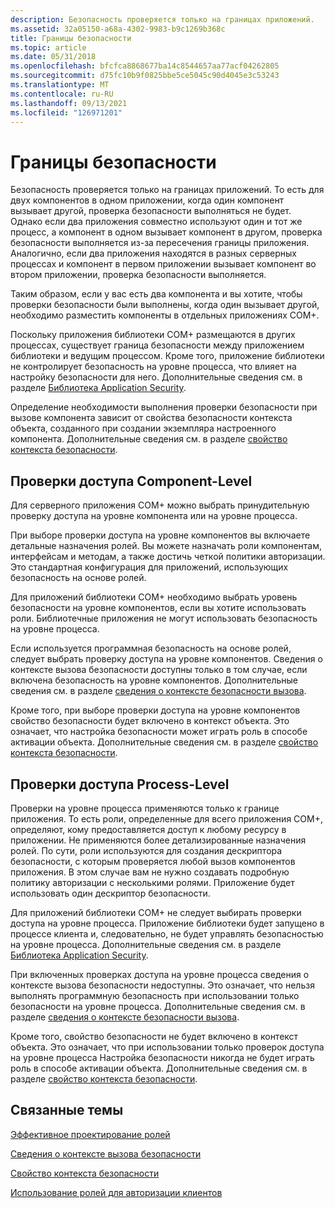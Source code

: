 ```yaml
---
description: Безопасность проверяется только на границах приложений.
ms.assetid: 32a05150-a68a-4302-9983-b9c1269b368c
title: Границы безопасности
ms.topic: article
ms.date: 05/31/2018
ms.openlocfilehash: bfcfca8868677ba14c8544657aa77acf04262805
ms.sourcegitcommit: d75fc10b9f0825bbe5ce5045c90d4045e3c53243
ms.translationtype: MT
ms.contentlocale: ru-RU
ms.lasthandoff: 09/13/2021
ms.locfileid: "126971201"
---
```

# <a name="security-boundaries"></a>Границы безопасности

Безопасность проверяется только на границах приложений. То есть для двух компонентов в одном приложении, когда один компонент вызывает другой, проверка безопасности выполняться не будет. Однако если два приложения совместно используют один и тот же процесс, а компонент в одном вызывает компонент в другом, проверка безопасности выполняется из-за пересечения границы приложения. Аналогично, если два приложения находятся в разных серверных процессах и компонент в первом приложении вызывает компонент во втором приложении, проверка безопасности выполняется.

Таким образом, если у вас есть два компонента и вы хотите, чтобы проверки безопасности были выполнены, когда один вызывает другой, необходимо разместить компоненты в отдельных приложениях COM+.

Поскольку приложения библиотеки COM+ размещаются в других процессах, существует граница безопасности между приложением библиотеки и ведущим процессом. Кроме того, приложение библиотеки не контролирует безопасность на уровне процесса, что влияет на настройку безопасности для него. Дополнительные сведения см. в разделе [Библиотека Application Security](library-application-security.md).

Определение необходимости выполнения проверки безопасности при вызове компонента зависит от свойства безопасности контекста объекта, созданного при создании экземпляра настроенного компонента. Дополнительные сведения см. в разделе [свойство контекста безопасности](security-context-property.md).

## <a name="component-level-access-checks"></a>Проверки доступа Component-Level

Для серверного приложения COM+ можно выбрать принудительную проверку доступа на уровне компонента или на уровне процесса.

При выборе проверки доступа на уровне компонентов вы включаете детальные назначения ролей. Вы можете назначать роли компонентам, интерфейсам и методам, а также достичь четкой политики авторизации. Это стандартная конфигурация для приложений, использующих безопасность на основе ролей.

Для приложений библиотеки COM+ необходимо выбрать уровень безопасности на уровне компонентов, если вы хотите использовать роли. Библиотечные приложения не могут использовать безопасность на уровне процесса.

Если используется программная безопасность на основе ролей, следует выбрать проверку доступа на уровне компонентов. Сведения о контексте вызова безопасности доступны только в том случае, если включена безопасность на уровне компонентов. Дополнительные сведения см. в разделе [сведения о контексте безопасности вызова](security-call-context-information.md).

Кроме того, при выборе проверки доступа на уровне компонентов свойство безопасности будет включено в контекст объекта. Это означает, что настройка безопасности может играть роль в способе активации объекта. Дополнительные сведения см. в разделе [свойство контекста безопасности](security-context-property.md).

## <a name="process-level-access-checks"></a>Проверки доступа Process-Level

Проверки на уровне процесса применяются только к границе приложения. То есть роли, определенные для всего приложения COM+, определяют, кому предоставляется доступ к любому ресурсу в приложении. Не применяются более детализированные назначения ролей. По сути, роли используются для создания дескриптора безопасности, с которым проверяется любой вызов компонентов приложения. В этом случае вам не нужно создавать подробную политику авторизации с несколькими ролями. Приложение будет использовать один дескриптор безопасности.

Для приложений библиотеки COM+ не следует выбирать проверки доступа на уровне процесса. Приложение библиотеки будет запущено в процессе клиента и, следовательно, не будет управлять безопасностью на уровне процесса. Дополнительные сведения см. в разделе [Библиотека Application Security](library-application-security.md).

При включенных проверках доступа на уровне процесса сведения о контексте вызова безопасности недоступны. Это означает, что нельзя выполнять программную безопасность при использовании только безопасности на уровне процесса. Дополнительные сведения см. в разделе [сведения о контексте безопасности вызова](security-call-context-information.md).

Кроме того, свойство безопасности не будет включено в контекст объекта. Это означает, что при использовании только проверок доступа на уровне процесса Настройка безопасности никогда не будет играть роль в способе активации объекта. Дополнительные сведения см. в разделе [свойство контекста безопасности](security-context-property.md).

## <a name="related-topics"></a>Связанные темы

<dl> <dt>

[Эффективное проектирование ролей](designing-roles-effectively.md)
</dt> <dt>

[Сведения о контексте вызова безопасности](security-call-context-information.md)
</dt> <dt>

[Свойство контекста безопасности](security-context-property.md)
</dt> <dt>

[Использование ролей для авторизации клиентов](using-roles-for-client-authorization.md)
</dt> </dl>

 

 



